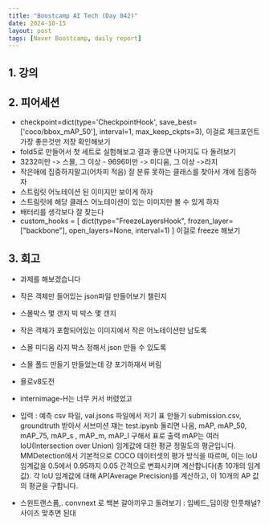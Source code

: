 ```yaml
---
title: "Boostcamp AI Tech (Day 042)"
date: 2024-10-15
layout: post
tags: [Naver Boostcamp, daily report]
---
```

## 1. 강의

## 2. 피어세션
- checkpoint=dict(type='CheckpointHook', save_best=['coco/bbox_mAP_50'], interval=1, max_keep_ckpts=3),
이걸로 체크포인트 가장 좋은것만 저장 확인해보기
- fold5로 만들어서 첫 세트로 실험해보고 결과 좋으면 나머지도 다 돌려보기
- 3232미만 -> 스몰, 그 이상 - 9696미만 -> 미디움, 그 이상 ->라지
- 작은애에 집중하지말고(어차피 적음) 잘 분류 못하는 클래스를 찾아서 걔에 집중하자
- 스트림릿 어노테이션 된 이미지만 보이게 하자
- 스트림릿에 해당 클래스 어노테이션이 있는 이미지만 볼 수 있게 하자
- 배터리를 생각보다 잘 찾는다
- custom_hooks = [
	dict(type="FreezeLayersHook", frozen_layer=["backbone"], open_layers=None, interval=1)
]
이걸로 freeze 해보기

## 3. 회고
- 과제를 해보겠습니다
- 작은 객체만 들어있는 json파일 만들어보기 챌린지
- 스몰박스 몇 갠지 빅 박스 몇 갠지
- 작은 객체가 포함되어있는 이미지에서 작은 어노테이션만 남도록
- 스몰 미디움 라지 박스 정해서 json 만들 수 있도록
- 스몰 폴드 만들기 만들었는데 걍 포기하재서 버림
- 욜로v8도전
- internimage-H는 너무 커서 버렸었고
- 입력 : 예측 csv 파일, val.jsons 파일에서 저기 표 만들기
submission.csv, groundtruth 받아서 서브미션 쟤는 test.ipynb 돌리면 나옴, mAP, mAP_50, mAP_75, mAP_s , mAP_m, mAP_l 구해서 표로 출력
mAP는 여러 IoU(Intersection over Union) 임계값에 대한 평균 정밀도의 평균입니다.
MMDetection에서 기본적으로 COCO 데이터셋의 평가 방식을 따르며, 이는 IoU 임계값을 0.5에서 0.95까지 0.05 간격으로 변화시키며 계산합니다(총 10개의 임계값).
각 IoU 임계값에 대해 AP(Average Precision)를 계산하고, 이 10개의 AP 값의 평균을 구합니다.

- 스윈트랜스폼,. convnext 로 백본 갈아끼우고 돌려보기 : 임베드_딤이랑 인풋채널? 사이즈 맞추면 된대